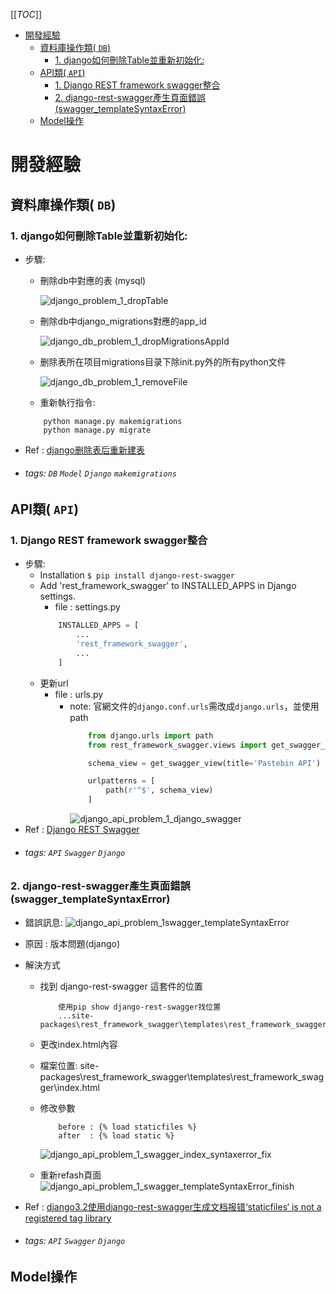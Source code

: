 [[_TOC_]]
- [開發經驗](#開發經驗)
  - [資料庫操作類( `DB`)](#資料庫操作類-db)
    - [1. django如何刪除Table並重新初始化:](#1-django如何刪除table並重新初始化)
  - [API類( `API`)](#api類-api)
    - [1.  Django REST framework swagger整合](#1--django-rest-framework-swagger整合)
    - [2. django-rest-swagger產生頁面錯誤(swagger_templateSyntaxError)](#2-django-rest-swagger產生頁面錯誤swagger_templatesyntaxerror)
  - [Model操作](#model操作)


# 開發經驗
## 資料庫操作類( `DB`)

### 1. django如何刪除Table並重新初始化:

- 步驟:
    - 刪除db中對應的表 (mysql)

        ![django_problem_1_dropTable](../img/django_db_problem_1_dropTable.JPG)

    - 刪除db中django_migrations對應的app_id    
        
        ![django_db_problem_1_dropMigrationsAppId](../img/django_db_problem_1_dropMigrationsAppId.JPG)

    - 删除表所在项目migrations目录下除init.py外的所有python文件
        
        ![django_db_problem_1_removeFile](../img/django_db_problem_1_removeFile.JPG)

    - 重新執行指令:
    ```
        python manage.py makemigrations
        python manage.py migrate
    ```
        
- Ref : [django删除表后重新建表](https://blog.csdn.net/u011996193/article/details/105811769?spm=1001.2101.3001.6650.4&utm_medium=distribute.pc_relevant.none-task-blog-2%7Edefault%7ECTRLIST%7Edefault-4-105811769-blog-102973565.pc_relevant_default&depth_1-utm_source=distribute.pc_relevant.none-task-blog-2%7Edefault%7ECTRLIST%7Edefault-4-105811769-blog-102973565.pc_relevant_default&utm_relevant_index=7)

- ###### tags: `DB` `Model` `Django` `makemigrations`

## API類( `API`)

### 1.  Django REST framework swagger整合
- 步驟:
    - Installation
      ```$ pip install django-rest-swagger```
    - Add 'rest_framework_swagger' to INSTALLED_APPS in Django settings.
      - file : settings.py
      ```py
          INSTALLED_APPS = [
              ...
              'rest_framework_swagger',
              ...
          ]
      ```
    - 更新url
        - file : urls.py
          - note: 官網文件的```django.conf.urls```需改成```django.urls```，並使用path
            ```py
                from django.urls import path
                from rest_framework_swagger.views import get_swagger_view

                schema_view = get_swagger_view(title='Pastebin API')

                urlpatterns = [
                    path(r'^$', schema_view)
                ]
            ```
            ![django_api_problem_1_django_swagger](../img/django_api_problem_1_django_swagger.png)
- Ref : [Django REST Swagger
](https://django-rest-swagger.readthedocs.io/en/latest/)
- ###### tags: `API` `Swagger` `Django`

### 2. django-rest-swagger產生頁面錯誤(swagger_templateSyntaxError)
- 錯誤訊息:
    ![django_api_problem_1swagger_templateSyntaxError](../img/django_api_problem_1_swagger_templateSyntaxError.png)

- 原因 : 版本問題(django)
- 解決方式
    - 找到 django-rest-swagger 這套件的位置
        ```
            使用pip show django-rest-swagger找位置
            ...site-packages\rest_framework_swagger\templates\rest_framework_swagger
        ```
    - 更改index.html內容
    - 檔案位置:
        site-packages\rest_framework_swagger\templates\rest_framework_swagger\index.html
    - 修改參數
         ```
             before : {% load staticfiles %}
             after  : {% load static %}
         ```
         ![django_api_problem_1_swagger_index_syntaxerror_fix](../img/django_api_problem_1_swagger_index_syntaxerror_fix.png)

    - 重新refash頁面
        ![django_api_problem_1_swagger_templateSyntaxError_finish](../img/django_api_problem_1_swagger_templateSyntaxError_finish.png)

- Ref : [django3.2使用django-rest-swagger生成文档报错‘staticfiles‘ is not a registered tag library](https://blog.csdn.net/qq_39248122/article/details/117563521)
- ###### tags: `API` `Swagger` `Django`


## Model操作


